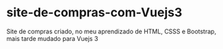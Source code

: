 # site-de-compras-com-Vuejs3
Site de compras criado, no meu aprendizado de HTML, CSSS e Bootstrap, mais tarde mudado para Vuejs 3
